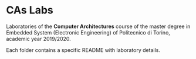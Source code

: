 # CAs Labs
Laboratories of the **Computer Architectures** course of the master degree in Embedded System (Electronic Engineering) of Politecnico di Torino, academic year 2019/2020.

Each folder contains a specific README with laboratory details.
